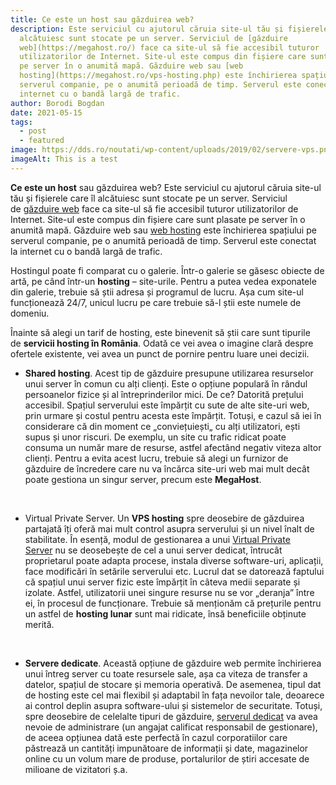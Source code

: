 ```yaml
---
title: Ce este un host sau găzduirea web?
description: Este serviciul cu ajutorul căruia site-ul tău și fișierele care îl
  alcătuiesc sunt stocate pe un server. Serviciul de [găzduire
  web](https://megahost.ro/) face ca site-ul să fie accesibil tuturor
  utilizatorilor de Internet. Site-ul este compus din fișiere care sunt plasate
  pe server în o anumită mapă. Găzduire web sau [web
  hosting](https://megahost.ro/vps-hosting.php) este închirierea spațiului pe
  serverul companie, pe o anumită perioadă de timp. Serverul este conectat la
  internet cu o bandă largă de trafic.
author: Borodi Bogdan
date: 2021-05-15
tags:
  - post
  - featured
image: https://dds.ro/noutati/wp-content/uploads/2019/02/servere-vps.png
imageAlt: This is a test
---
```

<!--StartFragment-->

**Ce este un host** sau găzduirea web? Este serviciul cu ajutorul căruia site-ul tău și fișierele care îl alcătuiesc sunt stocate pe un server. Serviciul de [găzduire web](https://megahost.ro/) face ca site-ul să fie accesibil tuturor utilizatorilor de Internet. Site-ul este compus din fișiere care sunt plasate pe server în o anumită mapă. Găzduire web sau [web hosting](https://megahost.ro/vps-hosting.php) este închirierea spațiului pe serverul companie, pe o anumită perioadă de timp. Serverul este conectat la internet cu o bandă largă de trafic.

Hostingul poate fi comparat cu o galerie. Într-o galerie se găsesc obiecte de artă, pe când într-un **hosting** – site-urile. Pentru a putea vedea exponatele din galerie, trebuie să știi adresa și programul de lucru. Așa cum site-ul funcționează 24/7, unicul lucru pe care trebuie să-l știi este numele de domeniu.

Înainte să alegi un tarif de hosting, este binevenit să știi care sunt tipurile de **servicii hosting în România**. Odată ce vei avea o imagine clară despre ofertele existente, vei avea un punct de pornire pentru luare unei decizii.

* **Shared hosting**. Acest tip de găzduire presupune utilizarea resurselor unui server în comun cu alți clienți. Este o opțiune populară în rândul persoanelor fizice și al întreprinderilor mici. De ce? Datorită prețului accesibil. Spațiul serverului este împărțit cu sute de alte site-uri web, prin urmare și costul pentru acesta este împărțit. Totuși, e cazul să iei în considerare că din moment ce „conviețuiești„ cu alți utilizatori, ești supus și unor riscuri. De exemplu, un site cu trafic ridicat poate consuma un număr mare de resurse, astfel afectând negativ viteza altor clienți. Pentru a evita acest lucru, trebuie să alegi un furnizor de găzduire de încredere care nu va încărca site-uri web mai mult decât poate gestiona un singur server, precum este **MegaHost**.

 

* Virtual Private Server. Un **VPS hosting** spre deosebire de găzduirea partajată îți oferă mai mult control asupra serverului și un nivel înalt de stabilitate. În esență, modul de gestionarea a unui [Virtual Private Server](https://megahost.ro/vps-hosting.php) nu se deosebește de cel a unui server dedicat, întrucât proprietarul poate adapta procese, instala diverse software-uri, aplicații, face modificări în setările serverului etc. Lucrul dat se datorează faptului că spațiul unui server fizic este împărțit în câteva medii separate și izolate. Astfel, utilizatorii unei singure resurse nu se vor „deranja” între ei, în procesul de funcționare. Trebuie să menționăm că prețurile pentru un astfel de **hosting lunar** sunt mai ridicate, însă beneficiile obținute merită. 

 

* **Servere dedicate**. Această opțiune de găzduire web permite închirierea unui întreg server cu toate resursele sale, așa ca viteza de transfer a datelor, spațiul de stocare și memoria operativă. De asemenea, tipul dat de hosting este cel mai flexibil și adaptabil în fața nevoilor tale, deoarece ai control deplin asupra software-ului și sistemelor de securitate. Totuși, spre deosebire de celelalte tipuri de găzduire, [serverul dedicat](https://megahost.ro/servere-dedicate.php) va avea nevoie de administrare (un angajat calificat responsabil de gestionare), de aceea opțiunea dată este perfectă în cazul corporatiilor care păstrează un cantități impunătoare de informații și date, magazinelor online cu un volum mare de produse, portalurilor de știri accesate de milioane de vizitatori ș.a.

<!--EndFragment-->